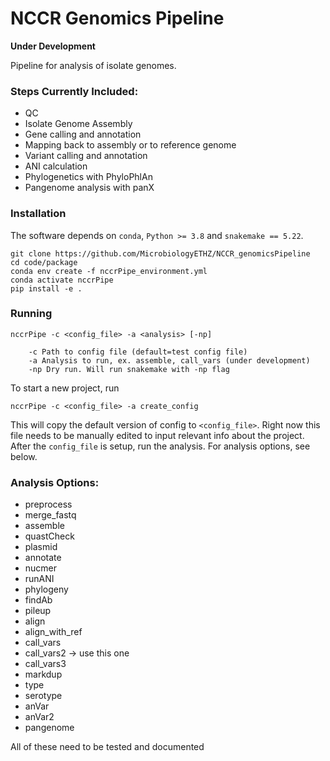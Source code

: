 # NCCR Genomics Pipeline

**Under Development**


Pipeline for analysis of isolate genomes. 

### Steps Currently Included:

- QC
- Isolate Genome Assembly 
- Gene calling and annotation
- Mapping back to assembly or to reference genome
- Variant calling and annotation
- ANI calculation
- Phylogenetics with PhyloPhlAn
- Pangenome analysis with panX


### Installation

The software depends on `conda`, `Python >= 3.8` and `snakemake == 5.22`. 

```
git clone https://github.com/MicrobiologyETHZ/NCCR_genomicsPipeline
cd code/package
conda env create -f nccrPipe_environment.yml
conda activate nccrPipe
pip install -e . 

```

### Running

```
nccrPipe -c <config_file> -a <analysis> [-np]

    -c Path to config file (default=test config file)
    -a Analysis to run, ex. assemble, call_vars (under development)
    -np Dry run. Will run snakemake with -np flag
```

To start a new project, run 

```
nccrPipe -c <config_file> -a create_config
```
This will copy the default version of config to `<config_file>`. Right now this file needs to be manually edited to input relevant info about the project.
After the `config_file` is setup, run the analysis. For analysis options, see below. 

### Analysis Options:

- preprocess
- merge_fastq
- assemble
- quastCheck
- plasmid
- annotate
- nucmer
- runANI
- phylogeny
- findAb
- pileup
- align
- align_with_ref
- call_vars
- call_vars2 -> use this one
- call_vars3
- markdup
- type
- serotype
- anVar
- anVar2
- pangenome

All of these need to be tested and documented